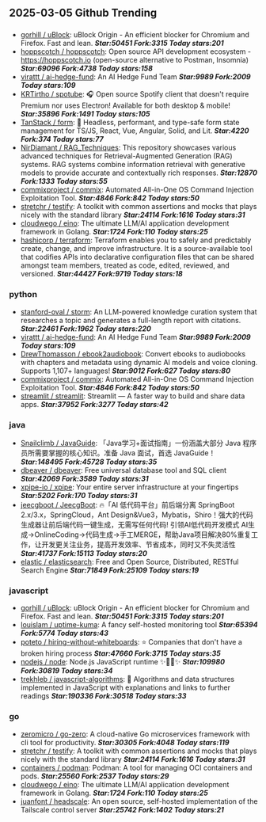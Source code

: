 ## 2025-03-05 Github Trending

### 
* [gorhill / uBlock](https://github.com/gorhill/uBlock): uBlock Origin - An efficient blocker for Chromium and Firefox. Fast and lean. ***Star:50451 Fork:3315 Today stars:201***
* [hoppscotch / hoppscotch](https://github.com/hoppscotch/hoppscotch): Open source API development ecosystem - https://hoppscotch.io (open-source alternative to Postman, Insomnia) ***Star:69096 Fork:4738 Today stars:158***
* [virattt / ai-hedge-fund](https://github.com/virattt/ai-hedge-fund): An AI Hedge Fund Team ***Star:9989 Fork:2009 Today stars:109***
* [KRTirtho / spotube](https://github.com/KRTirtho/spotube): 🎧 Open source Spotify client that doesn't require Premium nor uses Electron! Available for both desktop & mobile! ***Star:35896 Fork:1491 Today stars:105***
* [TanStack / form](https://github.com/TanStack/form): 🤖 Headless, performant, and type-safe form state management for TS/JS, React, Vue, Angular, Solid, and Lit. ***Star:4220 Fork:374 Today stars:77***
* [NirDiamant / RAG_Techniques](https://github.com/NirDiamant/RAG_Techniques): This repository showcases various advanced techniques for Retrieval-Augmented Generation (RAG) systems. RAG systems combine information retrieval with generative models to provide accurate and contextually rich responses. ***Star:12870 Fork:1333 Today stars:55***
* [commixproject / commix](https://github.com/commixproject/commix): Automated All-in-One OS Command Injection Exploitation Tool. ***Star:4846 Fork:842 Today stars:50***
* [stretchr / testify](https://github.com/stretchr/testify): A toolkit with common assertions and mocks that plays nicely with the standard library ***Star:24114 Fork:1616 Today stars:31***
* [cloudwego / eino](https://github.com/cloudwego/eino): The ultimate LLM/AI application development framework in Golang. ***Star:1724 Fork:110 Today stars:25***
* [hashicorp / terraform](https://github.com/hashicorp/terraform): Terraform enables you to safely and predictably create, change, and improve infrastructure. It is a source-available tool that codifies APIs into declarative configuration files that can be shared amongst team members, treated as code, edited, reviewed, and versioned. ***Star:44427 Fork:9719 Today stars:18***

### python
* [stanford-oval / storm](https://github.com/stanford-oval/storm): An LLM-powered knowledge curation system that researches a topic and generates a full-length report with citations. ***Star:22461 Fork:1962 Today stars:220***
* [virattt / ai-hedge-fund](https://github.com/virattt/ai-hedge-fund): An AI Hedge Fund Team ***Star:9989 Fork:2009 Today stars:109***
* [DrewThomasson / ebook2audiobook](https://github.com/DrewThomasson/ebook2audiobook): Convert ebooks to audiobooks with chapters and metadata using dynamic AI models and voice cloning. Supports 1,107+ languages! ***Star:9012 Fork:627 Today stars:80***
* [commixproject / commix](https://github.com/commixproject/commix): Automated All-in-One OS Command Injection Exploitation Tool. ***Star:4846 Fork:842 Today stars:50***
* [streamlit / streamlit](https://github.com/streamlit/streamlit): Streamlit — A faster way to build and share data apps. ***Star:37952 Fork:3277 Today stars:42***

### java
* [Snailclimb / JavaGuide](https://github.com/Snailclimb/JavaGuide): 「Java学习+面试指南」一份涵盖大部分 Java 程序员所需要掌握的核心知识。准备 Java 面试，首选 JavaGuide！ ***Star:148495 Fork:45728 Today stars:35***
* [dbeaver / dbeaver](https://github.com/dbeaver/dbeaver): Free universal database tool and SQL client ***Star:42069 Fork:3589 Today stars:31***
* [xpipe-io / xpipe](https://github.com/xpipe-io/xpipe): Your entire server infrastructure at your fingertips ***Star:5202 Fork:170 Today stars:31***
* [jeecgboot / JeecgBoot](https://github.com/jeecgboot/JeecgBoot): 🔥「AI 低代码平台」前后端分离 SpringBoot 2.x/3.x，SpringCloud，Ant Design&Vue3，Mybatis，Shiro！强大的代码生成器让前后端代码一键生成，无需写任何代码! 引领AI低代码开发模式 AI生成->OnlineCoding->代码生成->手工MERGE，帮助Java项目解决80%重复工作，让开发更关注业务，提高开发效率、节省成本，同时又不失灵活性 ***Star:41737 Fork:15113 Today stars:20***
* [elastic / elasticsearch](https://github.com/elastic/elasticsearch): Free and Open Source, Distributed, RESTful Search Engine ***Star:71849 Fork:25109 Today stars:19***

### javascript
* [gorhill / uBlock](https://github.com/gorhill/uBlock): uBlock Origin - An efficient blocker for Chromium and Firefox. Fast and lean. ***Star:50451 Fork:3315 Today stars:201***
* [louislam / uptime-kuma](https://github.com/louislam/uptime-kuma): A fancy self-hosted monitoring tool ***Star:65394 Fork:5774 Today stars:43***
* [poteto / hiring-without-whiteboards](https://github.com/poteto/hiring-without-whiteboards): ⭐️ Companies that don't have a broken hiring process ***Star:47660 Fork:3715 Today stars:35***
* [nodejs / node](https://github.com/nodejs/node): Node.js JavaScript runtime ✨🐢🚀✨ ***Star:109980 Fork:30819 Today stars:34***
* [trekhleb / javascript-algorithms](https://github.com/trekhleb/javascript-algorithms): 📝 Algorithms and data structures implemented in JavaScript with explanations and links to further readings ***Star:190336 Fork:30518 Today stars:33***

### go
* [zeromicro / go-zero](https://github.com/zeromicro/go-zero): A cloud-native Go microservices framework with cli tool for productivity. ***Star:30305 Fork:4048 Today stars:119***
* [stretchr / testify](https://github.com/stretchr/testify): A toolkit with common assertions and mocks that plays nicely with the standard library ***Star:24114 Fork:1616 Today stars:31***
* [containers / podman](https://github.com/containers/podman): Podman: A tool for managing OCI containers and pods. ***Star:25560 Fork:2537 Today stars:29***
* [cloudwego / eino](https://github.com/cloudwego/eino): The ultimate LLM/AI application development framework in Golang. ***Star:1724 Fork:110 Today stars:25***
* [juanfont / headscale](https://github.com/juanfont/headscale): An open source, self-hosted implementation of the Tailscale control server ***Star:25742 Fork:1402 Today stars:21***
